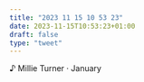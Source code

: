 ```yaml
---
title: "2023 11 15 10 53 23"
date: 2023-11-15T10:53:23+01:00
draft: false
type: "tweet"
---
```


♪ Millie Turner · January
